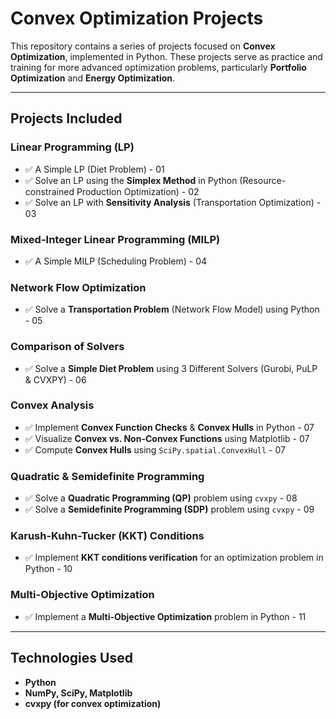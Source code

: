 
# Convex Optimization Projects  

This repository contains a series of projects focused on **Convex Optimization**, implemented in Python. These projects serve as practice and training for more advanced optimization problems, particularly **Portfolio Optimization** and **Energy Optimization**.  

---

## Projects Included  

### **Linear Programming (LP)**
- ✅ A Simple LP (Diet Problem) - 01  
- ✅ Solve an LP using the **Simplex Method** in Python (Resource-constrained Production Optimization) - 02 
- ✅ Solve an LP with **Sensitivity Analysis** (Transportation Optimization) - 03

### **Mixed-Integer Linear Programming (MILP)**
- ✅ A Simple MILP (Scheduling Problem) - 04  

### **Network Flow Optimization**  
- ✅ Solve a **Transportation Problem** (Network Flow Model) using Python - 05

### **Comparison of Solvers**     
- ✅ Solve a **Simple Diet Problem** using 3 Different Solvers (Gurobi, PuLP & CVXPY) - 06
  
### **Convex Analysis**  
- ✅ Implement **Convex Function Checks** & **Convex Hulls** in Python - 07  
- ✅ Visualize **Convex vs. Non-Convex Functions** using Matplotlib - 07 
- ✅ Compute **Convex Hulls** using `SciPy.spatial.ConvexHull` - 07 

### **Quadratic & Semidefinite Programming**  
- ✅ Solve a **Quadratic Programming (QP)** problem using `cvxpy` - 08  
- ✅ Solve a **Semidefinite Programming (SDP)** problem using `cvxpy` - 09 

### **Karush-Kuhn-Tucker (KKT) Conditions**  
- ✅ Implement **KKT conditions verification** for an optimization problem in Python - 10  

### **Multi-Objective Optimization**  
- ✅ Implement a **Multi-Objective Optimization** problem in Python - 11  

---

## Technologies Used  
- **Python**  
- **NumPy, SciPy, Matplotlib**  
- **cvxpy (for convex optimization)**  
